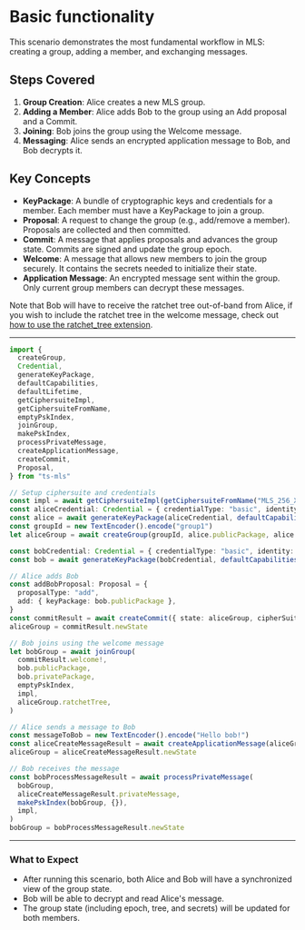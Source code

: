 # Basic functionality

This scenario demonstrates the most fundamental workflow in MLS: creating a group, adding a member, and exchanging messages.

## Steps Covered

1. **Group Creation**: Alice creates a new MLS group.
2. **Adding a Member**: Alice adds Bob to the group using an Add proposal and a Commit.
3. **Joining**: Bob joins the group using the Welcome message.
4. **Messaging**: Alice sends an encrypted application message to Bob, and Bob decrypts it.

## Key Concepts

- **KeyPackage**: A bundle of cryptographic keys and credentials for a member. Each member must have a KeyPackage to join a group.
- **Proposal**: A request to change the group (e.g., add/remove a member). Proposals are collected and then committed.
- **Commit**: A message that applies proposals and advances the group state. Commits are signed and update the group epoch.
- **Welcome**: A message that allows new members to join the group securely. It contains the secrets needed to initialize their state.
- **Application Message**: An encrypted message sent within the group. Only current group members can decrypt these messages.

Note that Bob will have to receive the ratchet tree out-of-band from Alice, if you wish to include the ratchet tree in the welcome message, check out [how to use the ratchet_tree extension](02-ratchet-tree-extension.md).

---

```typescript
import {
  createGroup,
  Credential,
  generateKeyPackage,
  defaultCapabilities,
  defaultLifetime,
  getCiphersuiteImpl,
  getCiphersuiteFromName,
  emptyPskIndex,
  joinGroup,
  makePskIndex,
  processPrivateMessage,
  createApplicationMessage,
  createCommit,
  Proposal,
} from "ts-mls"

// Setup ciphersuite and credentials
const impl = await getCiphersuiteImpl(getCiphersuiteFromName("MLS_256_XWING_AES256GCM_SHA512_Ed25519"))
const aliceCredential: Credential = { credentialType: "basic", identity: new TextEncoder().encode("alice") }
const alice = await generateKeyPackage(aliceCredential, defaultCapabilities(), defaultLifetime, [], impl)
const groupId = new TextEncoder().encode("group1")
let aliceGroup = await createGroup(groupId, alice.publicPackage, alice.privatePackage, [], impl)

const bobCredential: Credential = { credentialType: "basic", identity: new TextEncoder().encode("bob") }
const bob = await generateKeyPackage(bobCredential, defaultCapabilities(), defaultLifetime, [], impl)

// Alice adds Bob
const addBobProposal: Proposal = {
  proposalType: "add",
  add: { keyPackage: bob.publicPackage },
}
const commitResult = await createCommit({ state: aliceGroup, cipherSuite: impl }, { extraProposals: [addBobProposal] })
aliceGroup = commitResult.newState

// Bob joins using the welcome message
let bobGroup = await joinGroup(
  commitResult.welcome!,
  bob.publicPackage,
  bob.privatePackage,
  emptyPskIndex,
  impl,
  aliceGroup.ratchetTree,
)

// Alice sends a message to Bob
const messageToBob = new TextEncoder().encode("Hello bob!")
const aliceCreateMessageResult = await createApplicationMessage(aliceGroup, messageToBob, impl)
aliceGroup = aliceCreateMessageResult.newState

// Bob receives the message
const bobProcessMessageResult = await processPrivateMessage(
  bobGroup,
  aliceCreateMessageResult.privateMessage,
  makePskIndex(bobGroup, {}),
  impl,
)
bobGroup = bobProcessMessageResult.newState
```

---

### What to Expect

- After running this scenario, both Alice and Bob will have a synchronized view of the group state.
- Bob will be able to decrypt and read Alice's message.
- The group state (including epoch, tree, and secrets) will be updated for both members.
